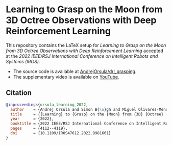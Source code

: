 # Learning to Grasp on the Moon from 3D Octree Observations with Deep Reinforcement Learning

This repository contains the LaTeX setup for *Learning to Grasp on the Moon from 3D Octree Observations with Deep Reinforcement Learning* accepted at the *2022 IEEE/RSJ International Conference on Intelligent Robots and Systems (IROS)*.

- The source code is available at [AndrejOrsula/drl_grasping](https://github.com/AndrejOrsula/drl_grasping).
- The supplementary video is available on [YouTube](https://youtube.com/watch?v=FZSoOkK6VFc).

## Citation

```bibtex
@inproceedings{orsula_learning_2022,
  author    = {Andrej Orsula and Simon B{\o}gh and Miguel Olivares-Mendez and Carol Martinez},
  title     = {{Learning} to {Grasp} on the {Moon} from {3D} {Octree} {Observations} with {Deep} {Reinforcement} {Learning}},
  year      = {2022},
  booktitle = {2022 IEEE/RSJ International Conference on Intelligent Robots and Systems (IROS)},
  pages     = {4112--4119},
  doi       = {10.1109/IROS47612.2022.9981661}
}
```
